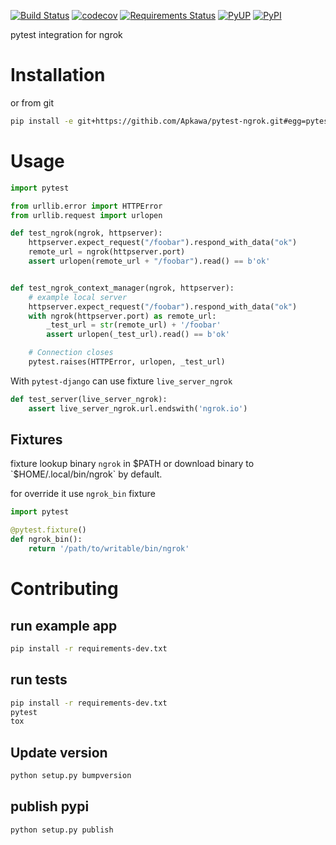 [![Build Status](https://travis-ci.org/Apkawa/pytest-ngrok.svg?branch=master)](https://travis-ci.org/Apkawa/pytest-ngrok)
[![codecov](https://codecov.io/gh/Apkawa/pytest-ngrok/branch/master/graph/badge.svg)](https://codecov.io/gh/Apkawa/pytest-ngrok)
[![Requirements Status](https://requires.io/github/Apkawa/pytest-ngrok/requirements.svg?branch=master)](https://requires.io/github/Apkawa/pytest-ngrok/requirements/?branch=master)
[![PyUP](https://pyup.io/repos/github/Apkawa/pytest-ngrok/shield.svg)](https://pyup.io/repos/github/Apkawa/pytest-ngrok)
[![PyPI](https://img.shields.io/pypi/pyversions/pytest-ngrok.svg)]()

pytest integration for ngrok

# Installation

or from git

```bash
pip install -e git+https://githib.com/Apkawa/pytest-ngrok.git#egg=pytest-ngrok
```


# Usage

```python
import pytest

from urllib.error import HTTPError
from urllib.request import urlopen

def test_ngrok(ngrok, httpserver):
    httpserver.expect_request("/foobar").respond_with_data("ok")
    remote_url = ngrok(httpserver.port)
    assert urlopen(remote_url + "/foobar").read() == b'ok'


def test_ngrok_context_manager(ngrok, httpserver):
    # example local server
    httpserver.expect_request("/foobar").respond_with_data("ok")
    with ngrok(httpserver.port) as remote_url:
        _test_url = str(remote_url) + '/foobar'
        assert urlopen(_test_url).read() == b'ok'

    # Connection closes
    pytest.raises(HTTPError, urlopen, _test_url)
```

With `pytest-django` can use fixture `live_server_ngrok` 

```python
def test_server(live_server_ngrok):
    assert live_server_ngrok.url.endswith('ngrok.io')
```

## Fixtures

fixture lookup binary `ngrok` in $PATH 
or download binary to `$HOME/.local/bin/ngrok` by default.

for override it use `ngrok_bin` fixture

```python
import pytest

@pytest.fixture()
def ngrok_bin():
    return '/path/to/writable/bin/ngrok'
```


# Contributing

## run example app

```bash
pip install -r requirements-dev.txt
```

## run tests

```bash
pip install -r requirements-dev.txt
pytest
tox
```

## Update version

```bash
python setup.py bumpversion
```

## publish pypi

```bash
python setup.py publish
```






